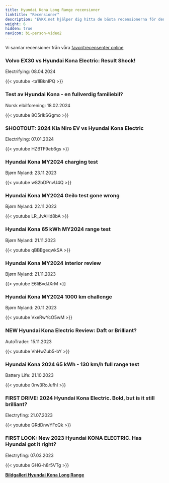 ```yaml
---
title: Hyundai Kona Long Range recensioner
linktitle: "Recensioner"
description: "EVKX.net hjälper dig hitta de bästa recensionerna för denna modell."
weight: 6
hidden: true
navicon: bi-person-video2
---
```

Vi samlar recensioner från våra [favoritrecensenter online](../../../../../guides/evreviewers/)

<div class="container text-center shadow p-2 pe-4 mb-5 bg-body-tertiary rounded border">
<h3>Volvo EX30 vs Hyundai Kona Electric: Result Shock!</h3>
<p>Electrifying: 08.04.2024</p>

{{< youtube -ta1lBknIPQ >}}

</div>
<div class="container text-center shadow p-2 pe-4 mb-5 bg-body-tertiary rounded border">
<h3>Test av Hyundai Kona - en fullverdig familiebil?</h3>
<p>Norsk elbilforening: 18.02.2024</p>

{{< youtube 8O5rIkSGgmo >}}

</div>
<div class="container text-center shadow p-2 pe-4 mb-5 bg-body-tertiary rounded border">
<h3>SHOOTOUT: 2024 Kia Niro EV vs Hyundai Kona Electric</h3>
<p>Electrifying: 07.01.2024</p>

{{< youtube HZBTF9eb6gs >}}

</div>
<div class="container text-center shadow p-2 pe-4 mb-5 bg-body-tertiary rounded border">
<h3>Hyundai Kona MY2024 charging test</h3>
<p>Bjørn Nyland: 23.11.2023</p>

{{< youtube w82bDPnvU4Q >}}

</div>
<div class="container text-center shadow p-2 pe-4 mb-5 bg-body-tertiary rounded border">
<h3>Hyundai Kona MY2024 Geilo test gone wrong</h3>
<p>Bjørn Nyland: 22.11.2023</p>

{{< youtube LR_JvAHd8bA >}}

</div>
<div class="container text-center shadow p-2 pe-4 mb-5 bg-body-tertiary rounded border">
<h3>Hyundai Kona 65 kWh MY2024 range test</h3>
<p>Bjørn Nyland: 21.11.2023</p>

{{< youtube qBBBgeqwkSA >}}

</div>
<div class="container text-center shadow p-2 pe-4 mb-5 bg-body-tertiary rounded border">
<h3>Hyundai Kona MY2024 interior review</h3>
<p>Bjørn Nyland: 21.11.2023</p>

{{< youtube E6liBvdJXrM >}}

</div>
<div class="container text-center shadow p-2 pe-4 mb-5 bg-body-tertiary rounded border">
<h3>Hyundai Kona MY2024 1000 km challenge</h3>
<p>Bjørn Nyland: 20.11.2023</p>

{{< youtube VxeRwYcO5wM >}}

</div>
<div class="container text-center shadow p-2 pe-4 mb-5 bg-body-tertiary rounded border">
<h3>NEW Hyundai Kona Electric Review: Daft or Brilliant? </h3>
<p>AutoTrader: 15.11.2023</p>

{{< youtube VhHwZub5-bY >}}

</div>
<div class="container text-center shadow p-2 pe-4 mb-5 bg-body-tertiary rounded border">
<h3>Hyundai Kona 2024 65 kWh - 130 km/h full range test</h3>
<p>Battery Life: 21.10.2023</p>

{{< youtube 0rw3RcJufhI >}}

</div>
<div class="container text-center shadow p-2 pe-4 mb-5 bg-body-tertiary rounded border">
<h3>FIRST DRIVE: 2024 Hyundai Kona Electric. Bold, but is it still brilliant?</h3>
<p>Electryfing: 21.07.2023</p>

{{< youtube GRdDnwYFcQk >}}

</div>
<div class="container text-center shadow p-2 pe-4 mb-5 bg-body-tertiary rounded border">
<h3>FIRST LOOK: New 2023 Hyundai KONA ELECTRIC. Has Hyundai got it right?</h3>
<p>Electryfing: 07.03.2023</p>

{{< youtube GHG-h8r5VTg >}}

</div>
<div class="mt-3 mb-3">
<a href="../gallery/" class="text-decoration-none text-black">
<strong><i class="bi-arrow-left"></i>Bildgalleri  </strong>
</a>
<a href="../" class="text-decoration-none text-black float-end">
<strong>Hyundai Kona Long Range <i class="bi-arrow-right"></i></strong>
</a>
</div>

